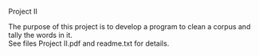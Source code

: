Project II

The purpose of this project is to develop a program to clean a corpus and tally the words in it.  \
See files Project II.pdf and readme.txt for details.
 


